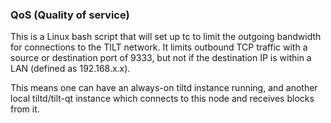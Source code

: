 ### QoS (Quality of service) ###

This is a Linux bash script that will set up tc to limit the outgoing bandwidth for connections to the TILT network. It limits outbound TCP traffic with a source or destination port of 9333, but not if the destination IP is within a LAN (defined as 192.168.x.x).

This means one can have an always-on tiltd instance running, and another local tiltd/tilt-qt instance which connects to this node and receives blocks from it.
